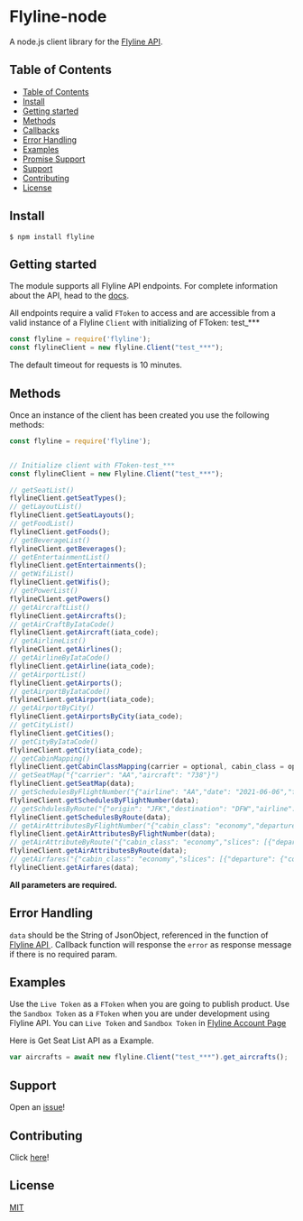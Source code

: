 Flyline-node  
==============

A node.js client library for the [Flyline API][1].

## Table of Contents
  - [Table of Contents](#table-of-contents)
  - [Install](#install)
  - [Getting started](#getting-started)
  - [Methods](#methods)
  - [Callbacks](#callbacks)
  - [Error Handling](#error-handling)
  - [Examples](#examples)
  - [Promise Support](#promise-support)
  - [Support](#support)
  - [Contributing](#contributing)
  - [License](#license)

## Install

```console
$ npm install flyline
```


## Getting started

The module supports all Flyline API endpoints.  For complete information about the API, head
to the [docs][2].

All endpoints require a valid `FToken` to
access and are accessible from a valid instance of a Flyline `Client` with initializing of FToken: test_***

```javascript
const flyline = require('flyline');
const flylineClient = new flyline.Client("test_***");
```

The default timeout for requests is 10 minutes.

## Methods

Once an instance of the client has been created you use the following methods:

```javascript
const flyline = require('flyline');


// Initialize client with FToken-test_***
const flylineClient = new Flyline.Client("test_***");

// getSeatList()
flylineClient.getSeatTypes();
// getLayoutList()
flylineClient.getSeatLayouts();
// getFoodList()
flylineClient.getFoods();
// getBeverageList()
flylineClient.getBeverages();
// getEntertainmentList()
flylineClient.getEntertainments();
// getWifiList()
flylineClient.getWifis();
// getPowerList()
flylineClient.getPowers()
// getAircraftList()
flylineClient.getAircrafts();
// getAirCraftByIataCode()
flylineClient.getAircraft(iata_code);
// getAirlineList()
flylineClient.getAirlines();
// getAirlineByIataCode()
flylineClient.getAirline(iata_code);
// getAirportList()
flylineClient.getAirports();
// getAirportByIataCode()
flylineClient.getAirport(iata_code);
// getAirportByCity()
flylineClient.getAirportsByCity(iata_code);
// getCityList()
flylineClient.getCities();
// getCityByIataCode()
flylineClient.getCity(iata_code);
// getCabinMapping()
flylineClient.getCabinClassMapping(carrier = optional, cabin_class = optional);
// getSeatMap("{"carrier": "AA","aircraft": "738"}")
flylineClient.getSeatMap(data);
// getSchedulesByFlightNumber("{"airline": "AA","date": "2021-06-06","flight_number": "1105"}")
flylineClient.getSchedulesByFlightNumber(data);
// getSchdulesByRoute("{"origin": "JFK","destination": "DFW","airline": "AA","date": "2021-06-06"}")
flylineClient.getSchedulesByRoute(data);
// getAirAttributesByFlightNumber("{"cabin_class": "economy","departure": "DFW","arrival": "LAX","departure_date": "2021-06-15","flight_no": "2812","carrier": "AA"}")
flylineClient.getAirAttributesByFlightNumber(data);
// getAirAttributeByRoute("{"cabin_class": "economy","slices": [{"departure": {"code": "DFW","date": "2021-06-15"},"arrival": {"code": "LAX"}}],"passengers": 1}")
flylineClient.getAirAttributesByRoute(data);
// getAirfares("{"cabin_class": "economy","slices": [{"departure": {"code": "DFW","date": "2021-06-15"},"arrival": {"code": "LAX"}}],"passengers": 1}")
flylineClient.getAirfares(data);
```
**All parameters are required.**



## Error Handling

`data` should be the String of JsonObject, referenced in the function of [Flyline API ][2].
Callback function will response the `error` as response message if there is no required param.

## Examples

Use the `Live Token` as a `FToken` when you are going to publish product.
Use the `Sandbox Token` as a `FToken` when you are under development using Flyline API. 
You can `Live Token` and `Sandbox Token` in [Flyline Account Page][3]

Here is Get Seat List API as a Example.
```javascript
var aircrafts = await new flyline.Client("test_***").get_aircrafts();
```


## Support
Open an [issue][4]!

## Contributing

Click [here][6]!

## License
[MIT][5]

[1]: https://flyline.io/
[2]: https://flyline.io/api-ref/
[3]: https://flyline.io/dashboard/access-tokens
[4]: https://github.com/FlyLine-Development/flyline_node/issues/new
[5]: https://github.com/FlyLine-Development/flyline_node/blob/master/LICENSE
[6]: ./CONTRIBUTING.md
